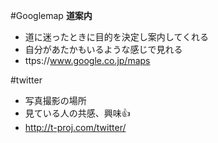 #Googlemap
**道案内**
* 道に迷ったときに目的を決定し案内してくれる
* 自分があたかもいるような感じで見れる
* ttps://www.google.co.jp/maps

#twitter
* 写真撮影の場所
* 見ている人の共感、興味:+1:
* http://t-proj.com/twitter/
